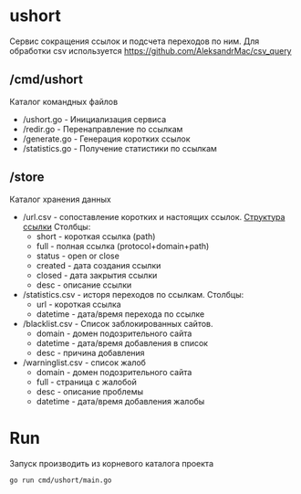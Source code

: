 # ushort
Сервис сокращения ссылок и подсчета переходов по ним. Для обработки csv используется https://github.com/AleksandrMac/csv_query

## /cmd/ushort
Каталог командных файлов
- /ushort.go - Инициализация сервиса
- /redir.go - Перенаправление по ссылкам
- /generate.go - Генерация коротких ссылок
- /statistics.go - Получение статистики по ссылкам
## /store
Каталог хранения данных 
- /url.csv - сопоставление коротких и настоящих ссылок. [Структура ссылки](https://www.bing.com/search?q=structure+url&qs=n&form=QBRE&sp=-1&pq=structur+url&sc=8-12&sk=&cvid=89E02D1A140744E7A56C3C79587A0D20) Столбцы:
    - short - короткая ссылка (path)
    - full - полная ссылка (protocol+domain+path)
    - status - open or close
    - created - дата создания ссылки
    - closed - дата закрытия ссылки
    - desc - описание ссылки
- /statistics.csv - исторя переходов по ссылкам. Столбцы:
    - url - короткая ссылка
    - datetime - дата/время перехода по ссылке
- /blacklist.csv - Список заблокированных сайтов. 
    - domain - домен подозрительного сайта
    - datetime - дата/время добавления в список
    - desc - причина добавления
- /warninglist.csv - список жалоб
    - domain - домен подозрительного сайта
    - full - страница с жалобой
    - desc - описание проблемы
    - datetime - дата/время добавления жалобы

# Run
Запуск производить из корневого каталога проекта

    go run cmd/ushort/main.go

